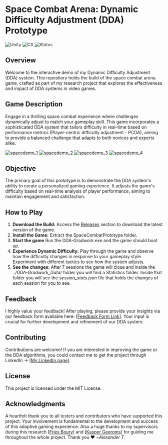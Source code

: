 # Space Combat Arena: Dynamic Difficulty Adjustment (DDA) Prototype
![Unity](https://img.shields.io/badge/engine-Unity-ff69b4?logo=unity) ![C#](https://img.shields.io/badge/language-C%23-purple?logo=c-sharp) ![Status](https://img.shields.io/badge/status-active-brightgreen)


## Overview
Welcome to the interactive demo of my Dynamic Difficulty Adjustment (DDA) system.
This repository holds the build of the space combat arena game, crafted as part of my research project that explores the effectiveness and impact of DDA systems in video games.

## Game Description
Engage in a thrilling space combat experience where challenges dynamically adjust to match your gameplay skill. This game incorporates a sophisticated DDA system that tailors difficulty in real-time based on performance metrics (Player-centric difficutly adjustment - PCDA), aiming to provide a balanced challenge that adapts to both novices and experts alike.

![spacedemo_1](https://github.com/user-attachments/assets/27e6d86b-2e10-45d8-a689-b675e9acab12)
![spacedemo_2](https://github.com/user-attachments/assets/2f28ada4-00fe-4e13-915c-1c9255bd9165)
![spacedemo_3](https://github.com/user-attachments/assets/bbf6ccbd-7a74-49e0-9dcf-901b9140886b)
![spacedemo_4](https://github.com/user-attachments/assets/038c12bc-a2cd-470e-9c18-ab16744495cd)

## Objective
The primary goal of this prototype is to demonstrate the DDA system's ability to create a personalized gaming experience. It adjusts the game's difficulty based on real-time analysis of player performance, aiming to maintain engagement and satisfaction.

## How to Play
1. **Download the Build:** Access the [Releases](https://github.com/BeHaVeZ/BeHaVeZ-DDA_GW2024-25/releases/) section to download the latest version of the game.
2. **Install the Game:** Extract the SpaceCombatPrototype folder.
3. **Start the game** Run the DDA-Gradwork.exe and the game should boot up.
4. **Experience Dynamic Difficulty:** Play through the game and observe how the difficulty changes in response to your gameplay style. Experiment with different tactics to see how the system adjusts.
5. **See the changes:** After 7 sessions the game will close and inside the _../DDA-Gradwork_Data/_ folder you will find a Statistics folder. Inside that folder you will see the _session_stats.json_ file that holds the changes of each session for you to see.

## Feedback
I highly value your feedback! After playing, please provide your insights via our feedback form available here: [[Feedback Form Link](https://forms.gle/6gobY4nSFgoaUXSh9)]. Your input is crucial for further development and refinement of our DDA system.

## Contributing
Contributions are welcome! If you are interested in improving the game or the DDA algorithms, you could contact me to get the project through LinkedIn -> [[My LinkedIn page](https://www.linkedin.com/in/alexanderterentyev/)].

## License
This project is licensed under the MIT License.

## Acknowledgments
A heartfelt thank you to all testers and contributors who have supported this project. Your involvement is fundamental to the development and success of this adaptive gaming experience.
Also a huge thanks to my supervisors during this research [[Fries Boury](https://www.linkedin.com/in/friesboury/)] and [[Kasper Geeroms](https://www.linkedin.com/in/kasper-geeroms-01258259/?originalSubdomain=be)] for guiding me throughout the whole project.
Thank you ❤
~_Alexander T._
